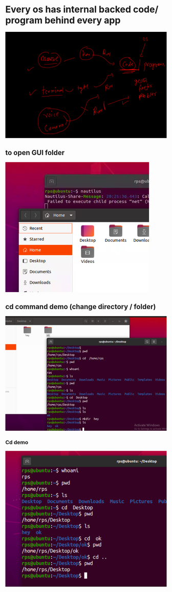 # Every os has internal backed code/ program behind every app

<img src="app.png">

## to open GUI folder 

<img src="nat.png">

## cd command demo (change directory / folder)

<img src="cd.png">

### Cd demo 

<img src="cddemo.png">

